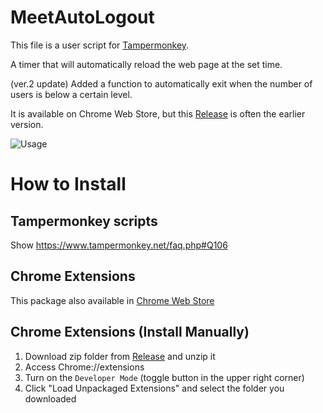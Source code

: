 # MeetAutoLogout
This file is a user script for [Tampermonkey](https://www.tampermonkey.net/).

A timer that will automatically reload the web page at the set time.

(ver.2 update) Added a function to automatically exit when the number of users is below a certain level.

It is available on Chrome Web Store, but this [Release](https://github.com/Asalato/ReloadTimer/releases) is often the earlier version.

![Usage](https://user-images.githubusercontent.com/35593328/102624480-6b35a400-4187-11eb-9d73-8dcc229fd2b6.png)


# How to Install
## Tampermonkey scripts
Show https://www.tampermonkey.net/faq.php#Q106

## Chrome Extensions
This package also available in [Chrome Web Store](https://chrome.google.com/webstore/detail/meet-auto-logout/mjhmmkedkgjeedidofmmkfkklhehajmm)

## Chrome Extensions (Install Manually)
1. Download zip folder from [Release](https://github.com/Asalato/ReloadTimer/releases) and unzip it
1. Access Chrome://extensions
1. Turn on the `Developer Mode` (toggle button in the upper right corner)
1. Click "Load Unpackaged Extensions" and select the folder you downloaded
